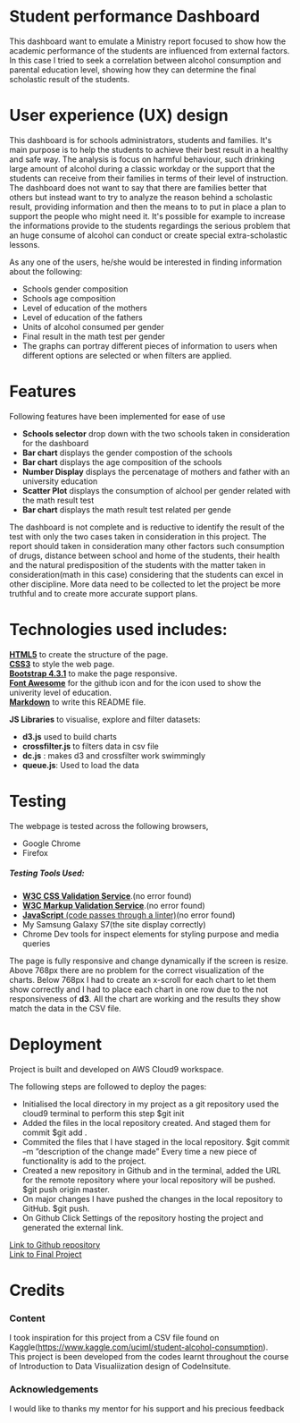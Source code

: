# Student performance Dashboard

This dashboard want to emulate a Ministry report focused to show how the academic performance of the students are influenced from external factors. In this case I tried 
to seek a correlation between alcohol consumption and parental education level, showing how they can determine the final
scholastic result of the students.

# User experience (UX) design

This dashboard is for schools administrators, students and families. It's main purpose is to help the students to achieve their best result in a
healthy and safe way. The analysis is focus on harmful behaviour, such drinking large amount of alcohol during a classic workday or the support that the
students can receive from their families in terms of their level of instruction.
The dashboard does not want to say that there are families better that others but instead want to try to analyze the reason behind a scholastic result, 
providing information and then the means to to put in place a plan to support the people who might need it.
It's possible for example to increase the informations provide to the students regardings the serious problem that an huge consume of alcohol can conduct or create special
extra-scholastic lessons.

As any one of the users, he/she would be interested in finding information about the following:
 - Schools gender composition
 - Schools age composition
 - Level of education of the mothers
 - Level of education of the fathers
 - Units of alcohol consumed per gender
 - Final result in the math test per gender
 - The graphs can portray different pieces of information to users when different options are selected or when filters are applied.

# Features

Following features have been implemented for ease of use

   - **Schools selector** drop down with the two schools taken in consideration for the dashboard
   - **Bar chart** displays the gender compostion of the schools
   - **Bar chart** displays the age composition of the schools
   - **Number Display** displays the percenatage of mothers and father with an university education
   - **Scatter Plot** displays the consumption of alchool per gender related with the math result test
   - **Bar chart** displays the math result test related per gende

The dashboard is not complete and is reductive to identify the result of the test with only the two cases taken in consideration in this project. The report should taken
in consideration many other factors such consumption of drugs, distance between school and  home of the students, their health and the natural 
predisposition of the students with the matter taken in consideration(math in this case) considering that the students can excel in other discipline.
More data need to be collected to let the project be more truthful and to create more accurate  support plans.


# Technologies used includes:

   [**HTML5**](https://developer.mozilla.org/en-US/docs/Web/Guide/HTML/HTML5) to create the structure of the page.  
   [**CSS3**](https://developer.mozilla.org/en-US/docs/Web/CSS) to style the web page.  
   [**Bootstrap 4.3.1**](https://getbootstrap.com/) to make the page responsive.  
   [**Font Awesome**](https://fontawesome.com/) for the github icon and for the icon used to show the univerity level of education.  
   [**Markdown**](https://github.com/adam-p/markdown-here/wiki/Markdown-Cheatsheet) to write this README file.  
   
   **JS Libraries** to visualise, explore and filter datasets:  
     
- **d3.js**  used to build charts      
- **crossfilter.js** to filters data in csv file    
- **dc.js** : makes d3 and crossfilter work swimmingly  
- **queue.js**: Used to load the data  
  

# Testing

The webpage is tested across the following browsers,

  - Google Chrome 
  - Firefox 
  

##### Testing Tools Used:

- [**W3C CSS Validation Service**](https://jigsaw.w3.org/css-validator/).(no error found)  
- [**W3C Markup Validation Service**](https://validator.w3.org/).(no error found)    
- [**JavaScript** (code passes through a linter)](https://jshint.com/)(no error found)   
- My Samsung Galaxy S7(the site display correctly)   
- Chrome Dev tools for inspect elements for styling purpose and media queries  

The page is fully responsive and change dynamically if the screen is resize. Above 768px there are no problem for the correct visualization 
of the charts. Below 768px I had to create an x-scroll for each chart to let them show correctly and I had to place each chart in one row due 
to the not responsiveness of **d3**.
All the chart are working and the results they show match the data in the CSV file.

# Deployment

Project is built and developed on AWS Cloud9 workspace.

The following steps are followed to deploy the pages:

- Initialised the local directory in my project as a git repository used the cloud9 terminal to perform this step $git init
- Added the files in the local repository created. And staged them for commit $git add .
- Commited the files that I have staged in the local repository. $git commit –m ”description of the change made” Every time a new piece of functionality is add to the project.
- Created a new repository in Github and in the terminal, added the URL for the remote repository where your local repository will be pushed. $git push origin master.
- On major changes I have pushed the changes in the local repository to GitHub. $git push.
- On Github Click Settings of the repository hosting the project and generated the external link.


[Link to Github repository](https://github.com/Baal89/second-milestone-project)  
[Link to Final Project](https://baal89.github.io/second-milestone-project/)

# Credits

### Content
I took inspiration for this project from a CSV file found on Kaggle(https://www.kaggle.com/uciml/student-alcohol-consumption).  
This project is been developed from the codes learnt throughout the course of Introduction to Data Visualiization design  of CodeInsitute. 

### Acknowledgements
I would like to thanks my mentor for his support and his precious feedback 